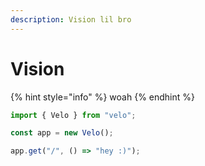 ```yaml
---
description: Vision lil bro
---
```


# Vision

{% hint style="info" %} woah {% endhint %}

```ts
import { Velo } from "velo";

const app = new Velo();

app.get("/", () => "hey :)");
```
